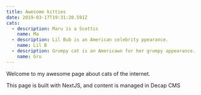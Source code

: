 ```yaml
---
title: Awesome kitties
date: 2019-03-17T19:31:20.591Z
cats:
  - description: Maru is a Scottis
    name: Ma
  - description: Lil Bub is an American celebrity ppearance.
    name: Lil B
  - description: Grumpy cat is an Americawn for her grumpy appearance.
    name: Gru
---
```

Welcome to my awesome page about cats of the internet.

This page is built with NextJS, and content is managed in Decap CMS